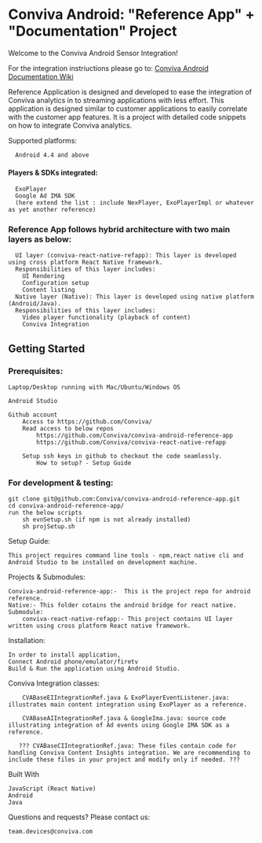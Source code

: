 # Conviva Android: "Reference App" + "Documentation" Project
Welcome to the Conviva Android Sensor Integration!

For the integration instriuctions please go to: [Conviva Android Documentation Wiki](https://github.com/konstantin-shinkarenko/doc-sample-proj/wiki)


Reference Application is designed and developed to ease the integration of Conviva analytics in to streaming applications with less effort. This application is designed similar to customer applications to easily correlate with the customer app features. It is a project with detailed code snippets on how to integrate Conviva analytics.

Supported platforms: 
```
  Android 4.4 and above
```

#### Players & SDKs integrated: 
```
  ExoPlayer
  Google Ad IMA SDK
  (here extend the list : include NexPlayer, ExoPlayerImpl or whatever as yet another reference)
```
### Reference App follows hybrid architecture with two main layers as below:
```
  UI layer (conviva-react-native-refapp): This layer is developed using cross platform React Native framework.
  Responsibilities of this layer includes:
    UI Rendering
    Configuration setup
    Content listing
  Native layer (Native): This layer is developed using native platform (Android/Java).
  Responsibilities of this layer includes:
    Video player functionality (playback of content)
    Conviva Integration
```
## Getting Started

### Prerequisites:
```
Laptop/Desktop running with Mac/Ubuntu/Windows OS

Android Studio

Github account
    Access to https://github.com/Conviva/
    Read access to below repos
        https://github.com/Conviva/conviva-android-reference-app
        https://github.com/Conviva/conviva-react-native-refapp
        
    Setup ssh keys in github to checkout the code seamlessly.
        How to setup? - Setup Guide
```              
### For development & testing:
```
git clone git@github.com:Conviva/conviva-android-reference-app.git
cd conviva-android-reference-app/
run the below scripts
    sh evnSetup.sh (if npm is not already installed)
    sh projSetup.sh
```

Setup Guide:
```
This project requires command line tools - npm,react native cli and Android Studio to be installed on development machine.
```

Projects & Submodules:
```
Conviva-android-reference-app:-  This is the project repo for android reference.
Native:- This folder cotains the android bridge for react native.
Submodule:
    conviva-react-native-refapp:- This project contains UI layer written using cross platform React native framework.
```
Installation:
```
In order to install application,
Connect Android phone/emulator/firetv
Build & Run the application using Android Studio.
```

Conviva Integration classes:
```
    CVABaseEIIntegrationRef.java & ExoPlayerEventListener.java: illustrates main content integration using ExoPlayer as a reference.

    CVABaseAIIntegrationRef.java & GoogleIma.java: source code illustrating integration of Ad events using Google IMA SDK as a reference.

   ??? CVABaseCIIntegrationRef.java: These files contain code for handling Conviva Content Insights integration. We are recommending to include these files in your project and modify only if needed. ???
```
Built With
```
JavaScript (React Native)
Android
Java
```
Questions and requests? Please contact us: 
```
team.devices@conviva.com
```
